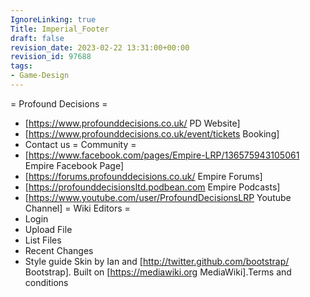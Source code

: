 ```yaml
---
IgnoreLinking: true
Title: Imperial_Footer
draft: false
revision_date: 2023-02-22 13:31:00+00:00
revision_id: 97688
tags:
- Game-Design
---
```


= Profound Decisions =
* [https://www.profounddecisions.co.uk/ PD Website]
* [https://www.profounddecisions.co.uk/event/tickets Booking]
* Contact us
= Community =
* [https://www.facebook.com/pages/Empire-LRP/136575943105061 Empire Facebook Page]
* [https://forums.profounddecisions.co.uk/ Empire Forums]
* [https://profounddecisionsltd.podbean.com Empire Podcasts]
* [https://www.youtube.com/user/ProfoundDecisionsLRP Youtube Channel]
= Wiki Editors =
* Login
* Upload File
* List Files
* Recent Changes
* Style guide
Skin by Ian and [http://twitter.github.com/bootstrap/ Bootstrap]. Built on [https://mediawiki.org MediaWiki].Terms and conditions